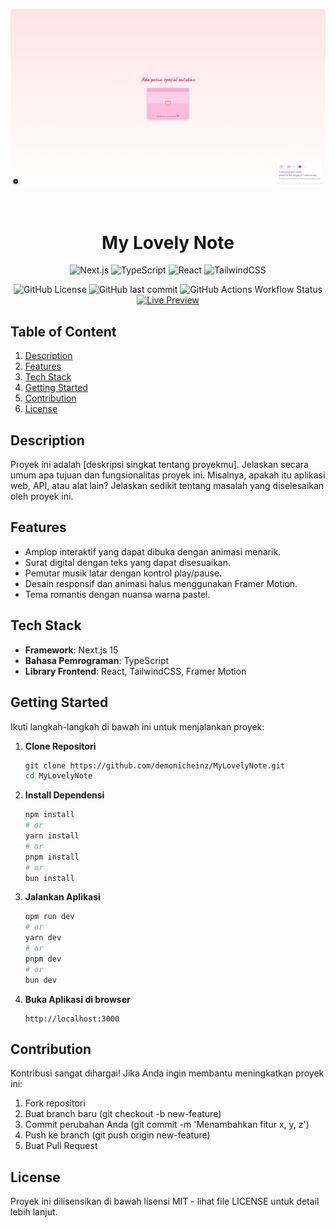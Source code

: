 <div align="center">

![Banner](/assets/banner.png)

<br>

# My Lovely Note

![Next.js](https://img.shields.io/badge/Next.js-black?logo=nextdotjs&labelColor=black)
![TypeScript](https://img.shields.io/badge/TypeScript-black?logo=typescript&labelColor=black)
![React](https://img.shields.io/badge/React-black?logo=react&labelColor=black)
![TailwindCSS](https://img.shields.io/badge/TailwindCSS-black?logo=tailwindcss&labelColor=black)

![GitHub License](https://img.shields.io/github/license/demonicheinz/MyLovelyNote?logo=creative-commons&logoColor=white&label=License)
![GitHub last commit](https://img.shields.io/github/last-commit/demonicheinz/MyLovelyNote?logo=github&label=Last%20Commit)
![GitHub Actions Workflow Status](https://img.shields.io/github/actions/workflow/status/demonicheinz/MyLovelyNote/code-quality.yml?branch=main&logo=github&label=Build)
[![Live Preview](https://img.shields.io/badge/Live%20Preview-🔗-blue?logo=vercel&logoColor=white)](https://dear.heinz.id)


</div>

## Table of Content

1. [Description](#description)
2. [Features](#features)
3. [Tech Stack](#tech-stack)
4. [Getting Started](#getting-started)
5. [Contribution](#contribution)
6. [License](#license)

## Description

Proyek ini adalah [deskripsi singkat tentang proyekmu]. Jelaskan secara umum apa tujuan dan fungsionalitas proyek ini. Misalnya, apakah itu aplikasi web, API, atau alat lain? Jelaskan sedikit tentang masalah yang diselesaikan oleh proyek ini.

## Features

- Amplop interaktif yang dapat dibuka dengan animasi menarik.
- Surat digital dengan teks yang dapat disesuaikan.
- Pemutar musik latar dengan kontrol play/pause.
- Desain responsif dan animasi halus menggunakan Framer Motion.
- Tema romantis dengan nuansa warna pastel.

## Tech Stack

- **Framework**: Next.js 15
- **Bahasa Pemrograman**: TypeScript
- **Library Frontend**: React, TailwindCSS, Framer Motion

## Getting Started

Ikuti langkah-langkah di bawah ini untuk menjalankan proyek:

1.  **Clone Repositori**

    ```bash
    git clone https://github.com/demonicheinz/MyLovelyNote.git
    cd MyLovelyNote
    ```

2.  **Install Dependensi**

    ```bash
    npm install
    # or
    yarn install
    # or
    pnpm install
    # or
    bun install
    ```

3.  **Jalankan Aplikasi**

    ```bash
    npm run dev
    # or
    yarn dev
    # or
    pnpm dev
    # or
    bun dev
    ```

4.  **Buka Aplikasi di browser**

    ```
    http://localhost:3000
    ```

## Contribution

Kontribusi sangat dihargai! Jika Anda ingin membantu meningkatkan proyek ini:

1. Fork repositori
2. Buat branch baru (git checkout -b new-feature)
3. Commit perubahan Anda (git commit -m 'Menambahkan fitur x, y, z')
4. Push ke branch (git push origin new-feature)
5. Buat Pull Request

## License

Proyek ini dilisensikan di bawah lisensi MIT - lihat file LICENSE untuk detail lebih lanjut.
